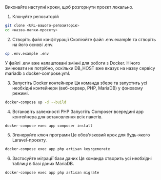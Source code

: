 Виконайте наступні кроки, щоб розгорнути проєкт локально.

1. Клонуйте репозиторій
```Bash
git clone <URL-вашого-репозиторію>
cd <назва-папки-проєкту>
```
2. Створіть файл конфігурації
Скопіюйте файл .env.example та створіть на його основі .env.

```Bash
cp .env.example .env
```
У файлі .env вже налаштовані змінні для роботи з Docker. Нічого змінювати не потрібно, оскільки DB_HOST вже вказує на назву сервісу mariadb з docker-compose.yml.

3. Запустіть Docker контейнери
Ця команда збере та запустить усі необхідні контейнери (веб-сервер, PHP, MariaDB) у фоновому режимі.

```Bash
docker-compose up -d --build
```

4. Встановіть залежності PHP
Запустіть Composer всередині app контейнера для встановлення всіх пакетів.

```Bash
docker-compose exec app composer install
```
5. Згенеруйте ключ програми
Це обов'язковий крок для будь-якого Laravel-проєкту.

```Bash
docker-compose exec app php artisan key:generate
```
6. Застосуйте міграції бази даних
Ця команда створить усі необхідні таблиці в базі даних MariaDB.

```Bash
docker-compose exec app php artisan migrate
```
